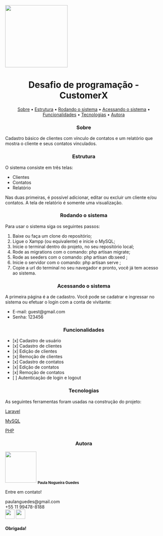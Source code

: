 
<img src="../img/logo-verde.png" width="200px">

<h1 align="center">Desafio de programação - CustomerX</h1>

<p align="center">
    <a href="#sobre">Sobre</a> •
    <a href="#estrutura">Estrutura</a> • 
    <a href="#inicio">Rodando o sistema</a> •
    <a href="#acesso">Acessando o sistema</a> •
    <a href="#funcionalidades">Funcionalidades</a> • 
    <a href="#tecnologias">Tecnologias</a> • 
    <a href="#autora">Autora</a>
</p>

<h3 #sobre align="center">Sobre</h3>
<p align="left">
Cadastro básico de clientes com vínculo de contatos e um relatório que mostra o cliente e seus contatos vinculados.
</p>

<h3 #estrutura align="center">Estrutura</h3>
<p align="left">O sistema consiste em três telas: </p>
<ul>
    <li>Clientes</li>
    <li>Contatos</li>
    <li>Relatório</li>
</ul>
<p align="left">
Nas duas primeiras, é possível adicionar, editar ou excluir um cliente e/ou contatos. 
A tela de relatório é somente uma visualização.
</p>

<h3 #inicio align="center">Rodando o sistema</h3>
<p align="left">
Para usar o sistema siga os seguintes passos:
</p>
<ol>
    <li>Baixe ou faça um clone do repositório;</li>
    <li>Ligue o Xampp (ou equivalente) e inicie o MySQL;</li>
    <li>Inicie o terminal dentro do projeto, no seu repositório local;</li>
    <li>Rode as migrations com o comando: php artisan migrate;</li>
    <li>Rode as seeders com o comando: php artisan db:seed ;</li>
    <li>Inicie o servidor com o comando: php artisan serve ;</li>
    <li>Copie a url do terminal no seu navegador e pronto, você já tem acesso ao sistema.</li>
</ol>

<h3 #acesso align="center">Acessando o sistema</h3>
<p align="left">
A primeira página é a de cadastro. Você pode se cadatrar e ingressar no sistema ou efetuar o login com a conta de vivitante:
</p>
<ul>
<li>E-mail: guest@gmail.com</li>
<li>Senha: 123456</li>
</ul>

<h3 #funcionalidades align="center">Funcionalidades</h3>
<ul>
    <li>[x] Cadastro de usuário</li>
    <li>[x] Cadastro de clientes</li>
    <li>[x] Edição de clientes</li>
    <li>[x] Remoção de clientes</li>
    <li>[x] Cadastro de contatos</li>
    <li>[x] Edição de contatos</li>
    <li>[x] Remoção de contatos</li>
    <li>[ ] Autenticação de login e logout</li>
</ul>

<h3 #tecnologias align="center">Tecnologias</h3>
<p align="left">
As seguintes ferramentas foram usadas na construção do projeto:
</p>
<p><a href="https://laravel.com/">Laravel</a></p>
<p><a href="https://www.mysql.com/">MySQL</a></p>
<p><a href="https://www.php.net/manual/pt_BR/intro-whatis.php">PHP</a></p>

<h3 #autora align="center">Autora</h3>
<img src="https://avatars0.githubusercontent.com/u/60984558?s=460&u=2ddbdca487ce4c1c8cfedbd47a0d5c11ff8b88b2&v=4" width="100px"/>
<sub><b>Paula Nogueira Guedes</b></sub>
<br/>
<p align="left">Entre em contato!</p>

<p align="left">
paulanguedes@gmail.com <br>
+55 11 99478-8188 <br>
<a href="https://www.linkedin.com/in/paulanguedes/"><img width="30px" src="https://i.stack.imgur.com/gVE0j.png"></a>
<a href="https://github.com/paulanguedes"><img width="30px" src="https://i.stack.imgur.com/tskMh.png"></a>
</p>

<h4>Obrigada!</h4>
